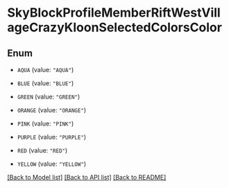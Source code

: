 # SkyBlockProfileMemberRiftWestVillageCrazyKloonSelectedColorsColor

## Enum


* `AQUA` (value: `"AQUA"`)

* `BLUE` (value: `"BLUE"`)

* `GREEN` (value: `"GREEN"`)

* `ORANGE` (value: `"ORANGE"`)

* `PINK` (value: `"PINK"`)

* `PURPLE` (value: `"PURPLE"`)

* `RED` (value: `"RED"`)

* `YELLOW` (value: `"YELLOW"`)


[[Back to Model list]](../README.md#documentation-for-models) [[Back to API list]](../README.md#documentation-for-api-endpoints) [[Back to README]](../README.md)


